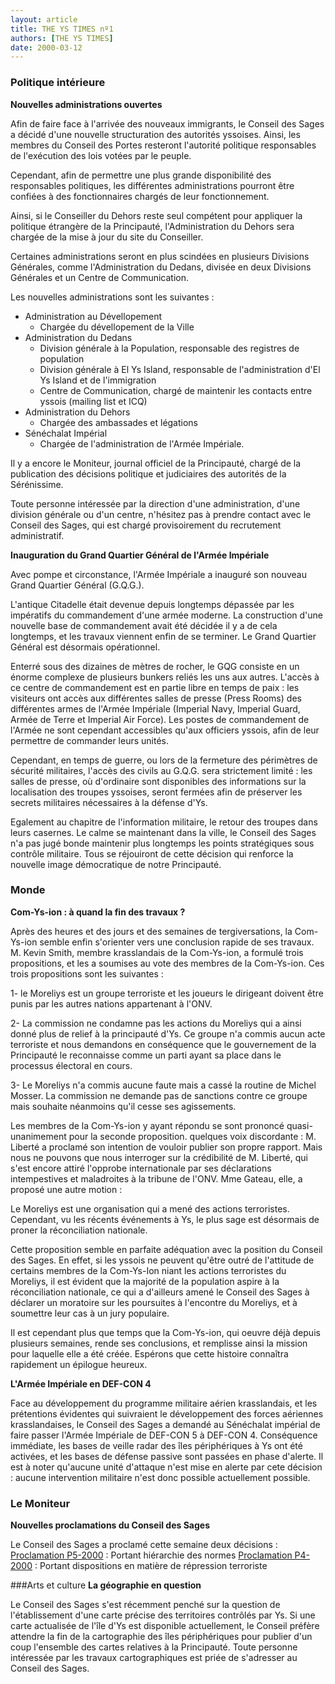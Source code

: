 ```yaml
---
layout: article
title: THE YS TIMES nº1
authors: [THE YS TIMES]
date: 2000-03-12
---
```


### Politique intérieure

**Nouvelles administrations ouvertes**


Afin de faire face à l'arrivée des nouveaux immigrants, le Conseil des Sages a décidé d'une nouvelle structuration des autorités yssoises. Ainsi, les membres du Conseil des Portes resteront l'autorité politique responsables de l'exécution des lois votées par le peuple.

Cependant, afin de permettre une plus grande disponibilité des responsables politiques, les différentes administrations pourront être confiées à des fonctionnaires chargés de leur fonctionnement.

Ainsi, si le Conseiller du Dehors reste seul compétent pour appliquer la politique étrangère de la Principauté, l'Administration du Dehors sera chargée de la mise à jour du site du Conseiller.

Certaines administrations seront en plus scindées en plusieurs Divisions Générales, comme l'Administration du Dedans, divisée en deux Divisions Générales et un Centre de Communication.

Les nouvelles administrations sont les suivantes :
- Administration au Dévellopement
  - Chargée du dévellopement de la Ville
- Administration du Dedans
  - Division générale à la Population, responsable des registres de population
  - Division générale à El Ys Island, responsable de l'administration d'El Ys Island et de l'immigration
  - Centre de Communication, chargé de maintenir les contacts entre yssois (mailing list et ICQ)
- Administration du Dehors
  - Chargée des ambassades et légations
- Sénéchalat Impérial
  - Chargée de l'administration de l'Armée Impériale.

Il y a encore le Moniteur, journal officiel de la Principauté, chargé de la publication des décisions politique et judiciaires des autorités de la Sérénissime.

Toute personne intéressée par la direction d'une administration, d'une division générale ou d'un centre, n'hésitez pas à prendre contact avec le Conseil des Sages, qui est chargé provisoirement du recrutement administratif.

**Inauguration du Grand Quartier Général de l'Armée Impériale**

Avec pompe et circonstance, l'Armée Impériale a inauguré son nouveau Grand Quartier Général (G.Q.G.).

L'antique Citadelle était devenue depuis longtemps dépassée par les impératifs du commandement d'une armée moderne. La construction d'une nouvelle base de commandement avait été décidée il y a de cela longtemps, et les travaux viennent enfin de se terminer. Le Grand Quartier Général est désormais opérationnel.

Enterré sous des dizaines de mètres de rocher, le GQG consiste en un énorme complexe de plusieurs bunkers reliés les uns aux autres. L'accès à ce centre de commandement est en partie libre en temps de paix : les visiteurs ont accès aux différentes salles de presse (Press Rooms) des différentes armes de l'Armée Impériale (Imperial Navy, Imperial Guard, Armée de Terre et Imperial Air Force). Les postes de commandement de l'Armée ne sont cependant accessibles qu'aux officiers yssois, afin de leur permettre de commander leurs unités.

Cependant, en temps de guerre, ou lors de la fermeture des périmètres de sécurité militaires, l'accès des civils au G.Q.G. sera strictement limité : les salles de presse, où d'ordinaire sont disponibles des informations sur la localisation des troupes yssoises, seront fermées afin de préserver les secrets militaires nécessaires à la défense d'Ys.

Egalement au chapitre de l'information militaire, le retour des troupes dans leurs casernes. Le calme se maintenant dans la ville, le Conseil des Sages n'a pas jugé bonde maintenir plus longtemps les points stratégiques sous contrôle militaire. Tous se réjouiront de cette décision qui renforce la nouvelle image démocratique de notre Principauté.

### Monde

**Com-Ys-ion : à quand la fin des travaux ?**

Après des heures et des jours et des semaines de tergiversations, la Com-Ys-ion semble enfin s'orienter vers une conclusion rapide de ses travaux. M. Kevin Smith, membre krasslandais de la Com-Ys-ion, a formulé trois propositions, et les a soumises au vote des membres de la Com-Ys-ion. Ces trois propositions sont les suivantes :

1- le Moreliys est un groupe terroriste et les joueurs le dirigeant doivent être punis par les autres nations appartenant à l'ONV.

2- La commission ne condamne pas les actions du Moreliys qui a ainsi donné plus de relief à la principauté d'Ys. Ce groupe n'a commis aucun acte terroriste et nous demandons en conséquence que le gouvernement de la Principauté le reconnaisse comme un parti ayant sa place dans le processus électoral en cours.

3- Le Moreliys n'a commis aucune faute mais a cassé la routine de Michel Mosser. La commission ne demande pas de sanctions contre ce groupe mais souhaite néanmoins qu'il cesse ses agissements.

Les membres de la Com-Ys-ion y ayant répondu se sont prononcé quasi-unanimement pour la seconde proposition. quelques voix discordante : M. Liberté a proclamé son intention de vouloir publier son propre rapport. Mais nous ne pouvons que nous interroger sur la crédibilité de M. Liberté, qui s'est encore attiré l'opprobe internationale par ses déclarations intempestives et maladroites à la tribune de l'ONV. Mme Gateau, elle, a proposé une autre motion :

Le Moreliys est une organisation qui a mené des actions terroristes. Cependant, vu les récents événements à Ys, le plus sage est désormais de proner la réconciliation nationale.

Cette proposition semble en parfaite adéquation avec la position du Conseil des Sages. En effet, si les yssois ne peuvent qu'être outré de l'attitude de certains membres de la Com-Ys-Ion niant les actions terroristes du Moreliys, il est évident que la majorité de la population aspire à la réconciliation nationale, ce qui a d'ailleurs amené le Conseil des Sages à déclarer un moratoire sur les poursuites à l'encontre du Moreliys, et à soumettre leur cas à un jury populaire.

Il est cependant plus que temps que la Com-Ys-ion, qui oeuvre déjà depuis plusieurs semaines, rende ses conclusions, et remplisse ainsi la mission pour laquelle elle a été créée. Espérons que cette histoire connaîtra rapidement un épilogue heureux.

**L'Armée Impériale en DEF-CON 4**

Face au développement du programme militaire aérien krasslandais, et les prétentions évidentes qui suivraient le développement des forces aériennes krasslandaises, le Conseil des Sages a demandé au Sénéchalat impérial de faire passer l'Armée Impériale de DEF-CON 5 à DEF-CON 4. Conséquence immédiate, les bases de veille radar des îles périphériques à Ys ont été activées, et les bases de défense passive sont passées en phase d'alerte. Il est à noter qu'aucune unité d'attaque n'est mise en alerte par cete décision : aucune intervention militaire n'est donc possible actuellement possible.

### Le Moniteur
**Nouvelles proclamations du Conseil des Sages**

Le Conseil des Sages a proclamé cette semaine deux décisions :
[Proclamation P5-2000](articles/400) : Portant hiérarchie des normes
[Proclamation P4-2000](articles/399) : Portant dispositions en matière de répression terroriste

###Arts et culture
**La géographie en question**

Le Conseil des Sages s'est récemment penché sur la question de l'établissement d'une carte précise des territoires contrôlés par Ys. Si une carte actualisée de l'île d'Ys est disponible actuellement, le Conseil préfère attendre la fin de la cartographie des îles périphériques pour publier d'un coup l'ensemble des cartes relatives à la Principauté. Toute personne intéressée par les travaux cartographiques est priée de s'adresser au Conseil des Sages.